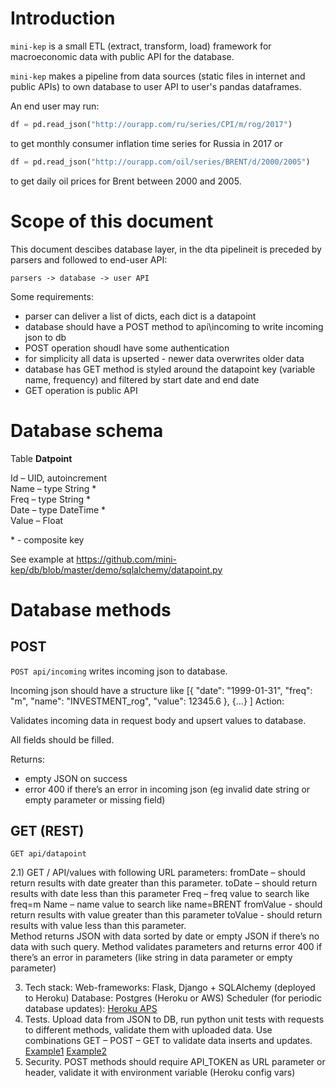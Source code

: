 
Introduction 
============

```mini-kep``` is a small ETL (extract, transform, load) framework for macroeconomic data with public API for the database.

```mini-kep``` makes a pipeline from data sources (static files in internet and public APIs) to own database to user API to 
user's pandas dataframes. 

An end user may run: 
```python 
df = pd.read_json("http://ourapp.com/ru/series/CPI/m/rog/2017")
``` 
to get monthly consumer inflation time series for Russia in 2017 or 

```python
df = pd.read_json("http://ourapp.com/oil/series/BRENT/d/2000/2005") 
```
to get daily oil prices for Brent between 2000 and 2005.


Scope of this document
======================

This document descibes database layer, in the dta pipelineit is preceded by parsers and followed to end-user API:
```
parsers -> database -> user API
```

Some requirements:
- parser can deliver a list of dicts, each dict is a datapoint
- database should have a POST method to api\incoming to write incoming json to db
- POST operation shoudl have some authentication
- for simplicity all data is upserted - newer data overwrites older data
- database has GET method is styled around the datapoint key (variable name, frequency) and filtered by start date and end date
- GET operation is public API

Database schema
===============

Table **Datpoint**

Id – UID, autoincrement  
Name – type String \*  
Freq – type String \*  
Date – type DateTime \*  
Value – Float  

\* - composite key

See example at <https://github.com/mini-kep/db/blob/master/demo/sqlalchemy/datapoint.py>

Database methods
================

POST
----

```POST api/incoming``` writes incoming json to database.

Incoming json should have a structure like
    [{
        "date": "1999-01-31",
        "freq": "m",
        "name": "INVESTMENT_rog",
        "value": 12345.6
    },
    {...} 
    ]
Action: 

Validates incoming data in request body and upsert values to database.

All fields should be filled.

Returns:
- empty JSON on success
- error 400 if there’s an error in incoming json (eg invalid date string or empty parameter or missing field)

GET (REST)
----------
```GET api/datapoint```

2.1)	GET / API/values with following URL parameters:
fromDate – should return results with date greater than this parameter.
toDate – should return results with date less than this parameter
Freq – freq value to search like freq=m
Name – name value to search like name=BRENT
fromValue - should return results with value greater than this parameter
toValue - should return results with value less than this parameter. <br>
Method returns JSON with data sorted by date or empty JSON if there’s no data with such query.
Method validates parameters and returns error 400 if there’s an error in parameters (like string in data parameter or empty parameter) <br>



3)	Tech stack:
Web-frameworks: Flask, Django + SQLAlchemy (deployed to Heroku)
Database: Postgres (Heroku or AWS)
Scheduler (for periodic database updates): [Heroku APS](https://devcenter.heroku.com/articles/clock-processes-python)
4)	Tests.
Upload data from JSON to DB, run python unit tests with requests to different methods, validate them with uploaded data.
Use combinations GET – POST – GET to validate data inserts and updates.
[Example1](https://github.com/mini-kep/db/blob/master/demo/sqlalchemy/tests/test_clientdb_demo.py)
[Example2](https://github.com/mini-kep/full-app/blob/master/datapoint/tests.py)
5)	Security.
POST methods should require API_TOKEN as URL parameter or header, validate it with environment variable (Heroku config vars)
